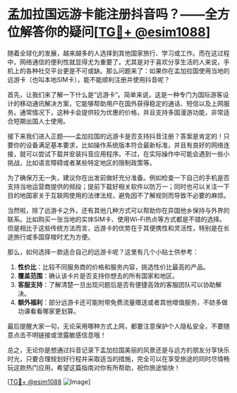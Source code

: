 # 孟加拉国远游卡能注册抖音吗？——全方位解答你的疑问[[TG💪+ @esim1088](https://t.me/s/esim1088)]

随着全球化的发展，越来越多的人选择到其他国家旅行、学习或工作。而在这过程中，网络通信的便利性就显得尤为重要了。尤其是对于喜欢分享生活的人来说，手机上的各种社交平台更是不可或缺。那么问题来了：如果你在孟加拉国使用当地的远游卡（也叫本地SIM卡），能不能顺利注册并使用抖音呢？

首先，让我们来了解一下什么是“远游卡”。简单来说，这是一种专门为国际游客设计的移动通讯解决方案，它能够帮助用户在国外获得稳定的通话、短信以及上网服务。通常情况下，这种卡会提供较为优惠的价格，并且支持多国漫游功能，非常适合短期出国人士使用。

接下来我们进入正题——孟加拉国的远游卡是否支持抖音注册？答案是肯定的！只要你的设备满足基本要求，比如操作系统版本符合最新标准，并且有良好的网络连接，就可以尝试下载并安装抖音应用程序。不过，在实际操作中可能会遇到一些小挑战，比如语言障碍或者某些特定地区的限制政策等。

为了确保万无一失，建议你在出发前做好充分准备。例如检查一下自己的手机是否支持当地运营商提供的频段；提前下载好相关软件以防万一；同时也可以关注一下目的地国家关于互联网使用的法律法规，避免因不了解规则而导致不必要的麻烦。

当然啦，除了远游卡之外，还有其他几种方式可以帮助你在异国他乡保持与外界的联系。比如购买一张当地的实体SIM卡、使用Wi-Fi热点等方式都是不错的选择。但是相比于这些传统方法而言，远游卡的优势在于其便携性和灵活性，特别是在长途旅行或多国穿梭时尤为方便。

那么，如何选择一款适合自己的远游卡呢？这里有几个小贴士供参考：

1. **性价比**：比较不同服务商的价格和服务内容，挑选性价比最高的产品。
2. **覆盖范围**：确认该卡片是否支持你想去的所有国家和地区。
3. **客服支持**：了解清楚一旦出现问题后是否有便捷高效的客服团队可以协助解决。
4. **额外福利**：部分远游卡还可能附带免费流量赠送或者其他增值服务，不妨多做功课看看哪家更划算。

最后提醒大家一句，无论采用哪种方式上网，都要注意保护个人隐私安全，不要随意点击不明链接或泄露敏感信息哦！

总之，无论你是想通过抖音记录下孟加拉国美丽的风景还是与远方的朋友分享快乐时光，只要合理规划好行程并采取适当的措施，完全可以在享受旅途的同时尽情畅玩这款热门应用。希望这篇指南对你有所帮助，祝你旅途愉快！

[[TG💪+ @esim1088](https://t.me/s/esim1088) ![Image](https://i.postimg.cc/4NQfJmqS/Snipaste-2025-05-13-00-14-12.png)]